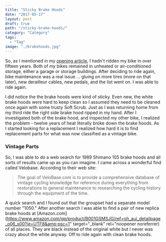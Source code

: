 ```yaml
---
title: "Sticky Brake Hoods"
date: "2017-05-17"
layout: post
draft: true
path: "/sticky-brake-hoods/"
category: "Category"
tags:
  - "Tag"
image: "./brakehoods.jpg"
---
```


So, as I mentioned in my [opening article](https://electic.test/beginning-again/), I hadn't ridden my bike in over fifteen years. Both of my bikes remained in unheated or air-conditioned storage, either a garage or storage buildings. After deciding to ride again, bike maintenance was a real issue ... gluing on more tires (more on that later), new derailleur cables, new pedals, and the list went on. I was able to ride again.

I did notice the the brake hoods were kind of sticky. Even new, the white brake hoods were hard to keep clean so I assumed they need to be cleaned once again with some trusty Soft Scrub. Just as I was returning home from my third ride the right side brake hood ripped in my hand. After I investigated both of the brake hood, and inspected my other bike, I realized the problem - twelve years of heat literally broke down the brake hoods. As I started looking for a replacement I realized how hard it is to find replacement parts for what was now classified as a vintage bike.

### Vintage Parts

So, I was able to do a web search for 1989 Shimano 105 brake hoods and all sorts of results came up as you can imagine. I came across a wonderful find called Velobase. According to their web site:

> The goal of VeloBase.com is to provide a comprehensive database of vintage cycling knowledge for reference during everything from restorations to general maintenance to researching the cycling history through the equipment of the time.

A quick search and I found out that the groupset had a separate model number "1050." After another search I was able to find a pair of new replica brake hoods at [Amazon.com](https://www.amazon.com/gp/product/B001GSMSJG/ref=oh_aui_detailpage_o06_s00?ie=UTF8&amp;psc=1" target="\_blank" rel="noopener noreferrer) of all places. They are black instead of the original white but I never was crazy about the white anyway. Off to ride again with clean brake hoods.
